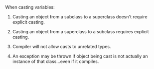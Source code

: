 When casting variables:

1. Casting an object from a subclass to a superclass doesn't require explicit casting.

2. Casting an object from a superclass to a subclass requires explicit casting.

3. Compiler will not allow casts to unrelated types.

4. An exception may be thrown if object being cast is not actually an instance of that class...even if it compiles.
